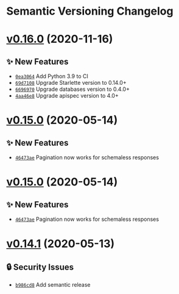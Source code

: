 # Semantic Versioning Changelog

# [v0.16.0](https://github.com/perdy/flama/compare/v0.15.0...v0.16.0) (2020-11-16)

## ✨ New Features
- [`0ea3064`](https://github.com/perdy/flama/commit/0ea3064)  Add Python 3.9 to CI 
- [`69d7108`](https://github.com/perdy/flama/commit/69d7108)  Upgrade Starlette version to 0.14.0+ 
- [`6696970`](https://github.com/perdy/flama/commit/6696970)  Upgrade databases version to 0.4.0+ 
- [`4aa46e8`](https://github.com/perdy/flama/commit/4aa46e8)  Upgrade apispec version to 4.0+

# [v0.15.0](https://github.com/perdy/flama/compare/v0.14.1...v0.15.0) (2020-05-14)

## ✨ New Features
- [`46473ae`](https://github.com/perdy/flama/commit/46473ae)  Pagination now works for schemaless responses

# [v0.15.0](https://github.com/perdy/flama/compare/v0.14.1...v0.15.0) (2020-05-14)

## ✨ New Features
- [`46473ae`](https://github.com/perdy/flama/commit/46473ae)  Pagination now works for schemaless responses

# [v0.14.1](https://github.com/perdy/flama/compare/v0.14.0...v0.14.1) (2020-05-13)

## 🔒 Security Issues
- [`b986cd8`](https://github.com/perdy/flama/commit/b986cd8)  Add semantic release
